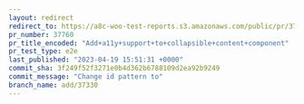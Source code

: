 ```yaml
---
layout: redirect
redirect_to: https://a8c-woo-test-reports.s3.amazonaws.com/public/pr/37760/e2e/index.html
pr_number: 37760
pr_title_encoded: "Add+a11y+support+to+collapsible+content+component"
pr_test_type: e2e
last_published: "2023-04-19 15:51:31 +0000"
commit_sha: 3f249f52f3271e0b4d362b6788109d2ea92b9249
commit_message: "Change id pattern to"
branch_name: add/37330
---
```

